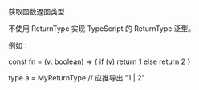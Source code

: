 获取函数返回类型 




不使用 ReturnType 实现 TypeScript 的 ReturnType<T> 泛型。

例如：

const fn = (v: boolean) => {
  if (v)
    return 1
  else
    return 2
}

type a = MyReturnType<typeof fn> // 应推导出 "1 | 2"